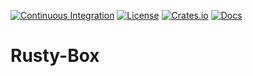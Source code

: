 [![Continuous Integration](https://github.com/barduinor/box-rust-sdk/workflows/Continuous%20Integration/badge.svg)](https://github.com/barduinor/box-rust-sdk/actions)
[![License](https://img.shields.io/github/license/ramsayleung/rspotify)](https://github.com/barduinor/box-rust-sdk/blob/master/LICENSE)
[![Crates.io](https://img.shields.io/crates/v/rspotify.svg)](https://crates.io/crates/rspotify)
[![Docs](https://docs.rs/rspotify/badge.svg)](https://docs.rs/crate/rspotify/)

# Rusty-Box